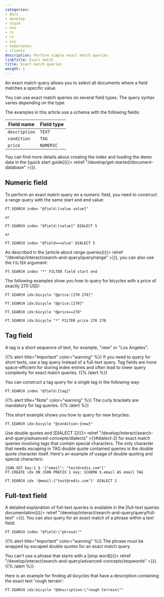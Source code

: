 ```yaml
---
categories:
- docs
- develop
- stack
- oss
- rs
- rc
- oss
- kubernetes
- clients
description: Perform simple exact match queries
linkTitle: Exact match
title: Exact match queries
weight: 1
---
```


An exact match query allows you to select all documents where a field matches a specific value. 

You can use exact match queries on several field types. The query syntax varies depending on the type. 

The examples in this article use a schema with the following fields:

| Field name | Field type |
| ---------- | ---------- |
| `description`| `TEXT` |
| `condition` | `TAG` |
| `price` | `NUMERIC` |

You can find more details about creating the index and loading the demo data in the [quick start guide]({{< relref "/develop/get-started/document-database" >}}).

## Numeric field

To perform an exact match query on a numeric field, you need to construct a range query with the same start and end value:

```
FT.SEARCH index "@field:[value value]"

or

FT.SEARCH index "@field:[value]" DIALECT 5

or

FT.SEARCH index "@field==value" DIALECT 5
```

As described in the [article about range queries]({{< relref "/develop/interact/search-and-query/query/range" >}}), you can also use the `FILTER` argument:

```
FT.SEARCH index "*" FILTER field start end
```

The following examples show you how to query for bicycles with a price of exactly 270 USD:

```
FT.SEARCH idx:bicycle "@price:[270 270]"
```

```
FT.SEARCH idx:bicycle "@price:[270]"
```

```
FT.SEARCH idx:bicycle "@price==270"
```

```
FT.SEARCH idx:bicycle "*" FILTER price 270 270
```


## Tag field

A tag is a short sequence of text, for example, "new" or "Los Angeles". 

{{% alert title="Important" color="warning" %}}
If you need to query for short texts, use a tag query instead of a full-text query. Tag fields are more space-efficient for storing index entries and often lead to lower query complexity for exact match queries.
{{% /alert  %}}

You can construct a tag query for a single tag in the following way:

```
FT.SEARCH index "@field:{tag}"
```

{{% alert title="Note" color="warning" %}}
The curly brackets are mandatory for tag queries.
{{% /alert  %}}

This short example shows you how to query for new bicycles:

```
FT.SEARCH idx:bicycle "@condition:{new}"
```

Use double quotes and [DIALECT 2]({{< relref "/develop/interact/search-and-query/advanced-concepts/dialects" >}}#dialect-2) for exact match queries involving tags that contain special characters. The only character that needs escaping in TAG double quote contained queries is the double quote character itself.  Here's an example of usage of double quoting and special characters:
```
JSON.SET key:1 $ '{"email": "test@redis.com"}'
FT.CREATE idx ON JSON PREFIX 1 key: SCHEMA $.email AS email TAG

FT.SEARCH idx '@email:{"test@redis.com"}' DIALECT 2
```

## Full-text field

A detailed explanation of full-text queries is available in the [full-text queries documentation]({{< relref "/develop/interact/search-and-query/query/full-text" >}}). You can also query for an exact match of a phrase within a text field:

```
FT.SEARCH index "@field:\"phrase\""
```

{{% alert title="Important" color="warning" %}}
The phrase must be wrapped by escaped double quotes for an exact match query.

You can't use a phrase that starts with a [stop word]({{< relref "/develop/interact/search-and-query/advanced-concepts/stopwords" >}}).
{{% /alert  %}}

Here is an example for finding all bicycles that have a description containing the exact text 'rough terrain':

```
FT.SEARCH idx:bicycle "@description:\"rough terrain\""
```